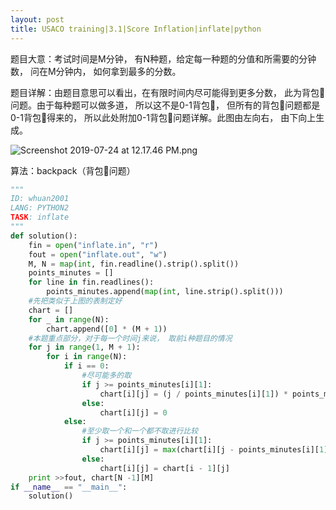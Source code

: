```yaml
---
layout: post
title: USACO training|3.1|Score Inflation|inflate|python
---
```


题目大意：考试时间是M分钟， 有N种题，给定每一种题的分值和所需要的分钟数， 问在M分钟内， 如何拿到最多的分数。

题目详解：由题目意思可以看出，在有限时间内尽可能得到更多分数， 此为背包👜问题。由于每种题可以做多道， 所以这不是0-1背包👜， 但所有的背包👜问题都是0-1背包👜得来的， 所以此处附加0-1背包👜问题详解。此图由左向右， 由下向上生成。

![Screenshot 2019-07-24 at 12.17.46 PM.png](https://i.loli.net/2019/07/25/5d39d074d32a435510.png)


算法：backpack（背包👜问题）

```python
"""
ID: whuan2001
LANG: PYTHON2
TASK: inflate
"""
def solution():
    fin = open("inflate.in", "r")
    fout = open("inflate.out", "w")
    M, N = map(int, fin.readline().strip().split())
    points_minutes = []
    for line in fin.readlines():
        points_minutes.append(map(int, line.strip().split()))
    #先把类似于上图的表制定好
    chart = []
    for _ in range(N):
        chart.append([0] * (M + 1))
    #本题重点部分，对于每一个时间j来说， 取前i种题目的情况
    for j in range(1, M + 1):
        for i in range(N):
            if i == 0:
                #尽可能多的取
                if j >= points_minutes[i][1]:
                    chart[i][j] = (j / points_minutes[i][1]) * points_minutes[i][0]
                else:
                    chart[i][j] = 0
            else:
                #至少取一个和一个都不取进行比较
                if j >= points_minutes[i][1]:
                    chart[i][j] = max(chart[i][j - points_minutes[i][1] + points_minutes[i][0], chart[i - 1][j])
                else:
                    chart[i][j] = chart[i - 1][j]
    print >>fout, chart[N -1][M]
if __name__ == "__main__":
    solution()    
```
